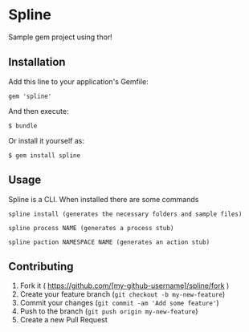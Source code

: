 # Spline

Sample gem project using thor!

## Installation

Add this line to your application's Gemfile:

    gem 'spline'

And then execute:

    $ bundle

Or install it yourself as:

    $ gem install spline

## Usage

Spline is a CLI. When installed there are some commands

    spline install (generates the necessary folders and sample files)

    spline process NAME (generates a process stub)

    spline paction NAMESPACE NAME (generates an action stub)

## Contributing

1. Fork it ( https://github.com/[my-github-username]/spline/fork )
2. Create your feature branch (`git checkout -b my-new-feature`)
3. Commit your changes (`git commit -am 'Add some feature'`)
4. Push to the branch (`git push origin my-new-feature`)
5. Create a new Pull Request
